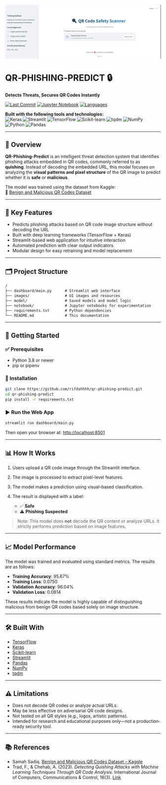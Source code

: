 ![QR-Phishing-Predict Banner](images/tampilan_headline.png)

# QR‑PHISHING‑PREDICT 🔒  
**Detects Threats, Secures QR Codes Instantly**

[![Last Commit](https://img.shields.io/github/last-commit/rifdahhhh/qr-phishing-predict)](https://github.com/rifdahhhh/qr-phishing-predict/commits/main)
[![Jupyter Notebook](https://img.shields.io/badge/jupyter‑notebook-99%25-brightgreen)]()
[![Languages](https://img.shields.io/github/languages/count/rifdahhhh/qr-phishing-predict)]()

**Built with the following tools and technologies:**  
![Keras](https://img.shields.io/badge/-Keras-red)
![Streamlit](https://img.shields.io/badge/-Streamlit-ff4b4b)
![TensorFlow](https://img.shields.io/badge/-TensorFlow-ff6f00)
![Scikit-learn](https://img.shields.io/badge/-scikit--learn-f6c913)
![tqdm](https://img.shields.io/badge/-tqdm-4a90e2)
![NumPy](https://img.shields.io/badge/-NumPy-013243)
![Python](https://img.shields.io/badge/-Python-3776AB)
![Pandas](https://img.shields.io/badge/-pandas-150458)

---

## 📌 Overview

**QR-Phishing-Predict** is an intelligent threat detection system that identifies phishing attacks embedded in QR codes, commonly referred to as **quishing**. Instead of decoding the embedded URL, this model focuses on analyzing the **visual patterns and pixel structure** of the QR image to predict whether it is **safe** or **malicious**.

The model was trained using the dataset from Kaggle:  
📂 [Benign and Malicious QR Codes Dataset](https://www.kaggle.com/datasets/samahsadiq/benign-and-malicious-qr-codes)

---

## 🧠 Key Features

- Predicts phishing attacks based on QR code image structure without decoding the URL
- Built with deep learning frameworks (TensorFlow + Keras)
- Streamlit-based web application for intuitive interaction
- Automated prediction with clear output indicators
- Modular design for easy retraining and model replacement

---

## 🗂️ Project Structure

```text
/
├── dashboard/main.py      # Streamlit web interface
├── images/                # UI images and resources
├── model/                 # Saved models and model logic
├── notebook/              # Jupyter notebooks for experimentation
├── requirements.txt       # Python dependencies
└── README.md              # This documentation
````

---

## 🚀 Getting Started

### ✅ Prerequisites

* Python 3.8 or newer
* pip or pipenv

### 🔧 Installation

```bash
git clone https://github.com/rifdahhhh/qr-phishing-predict.git
cd qr-phishing-predict
pip install -r requirements.txt
```

### ▶️ Run the Web App

```bash
streamlit run dashboard/main.py
```

Then open your browser at: [http://localhost:8501](http://localhost:8501)

---

## 📊 How It Works

1. Users upload a QR code image through the Streamlit interface.
2. The image is processed to extract pixel-level features.
3. The model makes a prediction using visual-based classification.
4. The result is displayed with a label:

   * ✅ **Safe**
   * ⚠️ **Phishing Suspected**

> Note: This model does **not** decode the QR content or analyze URLs. It strictly performs prediction based on image features.

---

## 📈 Model Performance

The model was trained and evaluated using standard metrics. The results are as follows:

* **Training Accuracy**: 95.67%
* **Training Loss**: 0.0750
* **Validation Accuracy**: 96.04%
* **Validation Loss**: 0.0814

These results indicate the model is highly capable of distinguishing malicious from benign QR codes based solely on image structure.

---

## 🛠️ Built With

* [TensorFlow](https://www.tensorflow.org/)
* [Keras](https://keras.io/)
* [Scikit-learn](https://scikit-learn.org/)
* [Streamlit](https://streamlit.io/)
* [Pandas](https://pandas.pydata.org/)
* [NumPy](https://numpy.org/)
* [tqdm](https://tqdm.github.io/)

---

## ⚠️ Limitations

* Does not decode QR codes or analyze actual URLs.
* May be less effective on adversarial QR code designs.
* Not tested on all QR styles (e.g., logos, artistic patterns).
* Intended for research and educational purposes only—not a production-ready security tool.

---

## 📚 References

* Samah Sadiq. [Benign and Malicious QR Codes Dataset – Kaggle](https://www.kaggle.com/datasets/samahsadiq/benign-and-malicious-qr-codes)
* Trad, F., & Chehab, A. (2023). *Detecting Quishing Attacks with Machine Learning Techniques Through QR Code Analysis*.
  International Journal of Computers, Communications & Control, 18(3). [Link](https://univagora.ro/jour/index.php/ijccc/article/view/4186/1668)


